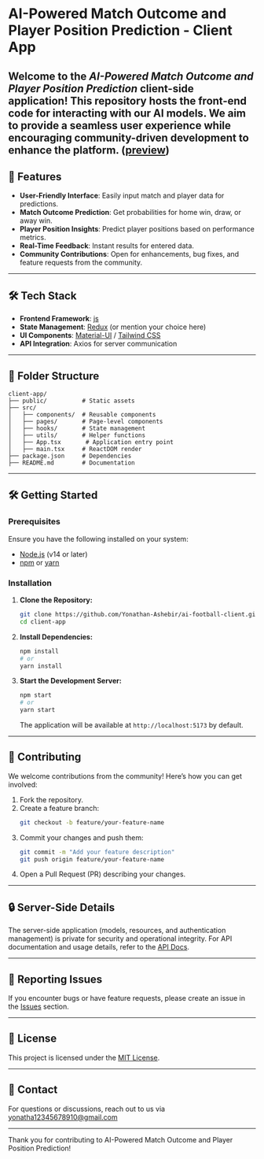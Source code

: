 # AI-Powered Match Outcome and Player Position Prediction - Client App

Welcome to the *AI-Powered Match Outcome and Player Position Prediction* client-side application! This repository hosts the front-end code for interacting with our AI models. We aim to provide a seamless user experience while encouraging community-driven development to enhance the platform.
([preview](./docs/preview.md))
---

## 🚀 Features

- **User-Friendly Interface**: Easily input match and player data for predictions.
- **Match Outcome Prediction**: Get probabilities for home win, draw, or away win.
- **Player Position Insights**: Predict player positions based on performance metrics.
- **Real-Time Feedback**: Instant results for entered data.
- **Community Contributions**: Open for enhancements, bug fixes, and feature requests from the community.

---

## 🛠️ Tech Stack

- **Frontend Framework**: [js](https://reactjs.org/)
- **State Management**: [Redux](https://redux.js.org/) (or mention your choice here)
- **UI Components**: [Material-UI](https://mui.com/) / [Tailwind CSS](https://tailwindcss.com/)
- **API Integration**: Axios for server communication

---

## 📂 Folder Structure

```
client-app/
├── public/          # Static assets
├── src/
│   ├── components/  # Reusable components
│   ├── pages/       # Page-level components
│   ├── hooks/       # State management
│   ├── utils/       # Helper functions
│   ├── App.tsx       # Application entry point
│   ├── main.tsx     # ReactDOM render
├── package.json     # Dependencies
├── README.md        # Documentation
```

---

## 🛠️ Getting Started

### Prerequisites

Ensure you have the following installed on your system:

- [Node.js](https://nodejs.org/) (v14 or later)
- [npm](https://www.npmjs.com/) or [yarn](https://yarnpkg.com/)

### Installation

1. **Clone the Repository:**
   ```bash
   git clone https://github.com/Yonathan-Ashebir/ai-football-client.git
   cd client-app
   ```

2. **Install Dependencies:**
   ```bash
   npm install
   # or
   yarn install
   ```

3. **Start the Development Server:**
   ```bash
   npm start
   # or
   yarn start
   ```

   The application will be available at `http://localhost:5173` by default.

---

## 🌟 Contributing

We welcome contributions from the community! Here’s how you can get involved:

1. Fork the repository.
2. Create a feature branch:
   ```bash
   git checkout -b feature/your-feature-name
   ```
3. Commit your changes and push them:
   ```bash
   git commit -m "Add your feature description"
   git push origin feature/your-feature-name
   ```
4. Open a Pull Request (PR) describing your changes.

---

## 🔒 Server-Side Details

The server-side application (models, resources, and authentication management) is private for security and operational integrity. For API documentation and usage details, refer to the [API Docs](#).

---

## 🐛 Reporting Issues

If you encounter bugs or have feature requests, please create an issue in the [Issues](https://github.com/Yonathan-Ashebir/ai-football-client/issues) section.

---

## 📜 License

This project is licensed under the [MIT License](LICENSE).

---

## 💬 Contact

For questions or discussions, reach out to us via [yonatha12345678910@gmail.com](mailto:yonatha12345678910@gmail.com)

---

Thank you for contributing to AI-Powered Match Outcome and Player Position Prediction!

